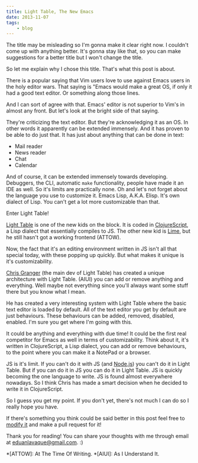 ```yaml
---
title: Light Table, The New Emacs
date: 2013-11-07
tags:
    - blog
---
```

The title may be misleading so I'm gonna make it clear right now. I couldn't
come up with anything better. It's gonna stay like that, so you can make
suggestions for a better title but I won't change the title.

So let me explain why I chose this title. That's what this post is about.

There is a popular saying that Vim users love to use against Emacs users in the
holy editor wars. That saying is "Emacs would make a great OS, if only it had a
good text editor. Or something along those lines.

And I can sort of agree with that. Emacs' editor is not superior to Vim's in
almost any front. But let's look at the bright side of that saying.

They're criticizing the text editor. But they're acknowledging it as an OS. In
other words it apparently can be extended immensely. And it has proven to be
able to do just that. It has just about anything that can be done in text:

- Mail reader
- News reader
- Chat
- Calendar

And of course, it can be extended immensely towards developing. Debuggers, the
CLI, automatic `make` functionality, people have made it an IDE as well. So
it's limits are practically none. Oh and let's not forget about the language
you use to customize it. Emacs Lisp, A.K.A. Elisp. It's own dialect of Lisp.
You can't get a lot more customizable than that.

Enter Light Table!

[Light Table](http://www.lighttable.com/) is one of the new kids on the block.
It is coded in [ClojureScript](http://clojure.org/clojurescript), a Lisp
dialect that essentially compiles to JS. The other new kid is
[Lime](https://github.com/limetext/lime), but he still hasn't got a working
frontend (ATTOW).

Now, the fact that it's an editing environment written in JS isn't all that
special today, with these popping up quickly. But what makes it unique is it's
customizability.

[Chris Granger](http://www.chris-granger.com/) (the main dev of Light Table)
has created a unique architecture with Light Table. (AIUI) you can add or
remove anything and everything. Well maybe not everything since you'll always
want some stuff there but you know what I mean.

He has created a very interesting system with Light Table where the basic text
editor is loaded by default. All of the text editor you get by default are just
behaviours. These behaviours can be added, removed, disabled, enabled. I'm sure
you get where I'm going with this.

It could be anything and everything with due time! It could be the first real
competitor for Emacs as well in terms of customizability. Think about it, it's
written in ClojureScript, a Lisp dialect, you can add or remove behaviours, to
the point where you can make it a NotePad or a browser.

JS is it's limit. If you can't do it with JS (and
[Node.js](http://nodejs.org/)) you can't do it in Light Table. But if you can
do it in JS you can do it in Light Table. JS is quickly becoming the one
language to write. JS is found almost everywhere nowadays. So I think Chris has
made a smart decision when he decided to write it in ClojureScript.

So I guess you get my point. If you don't yet, there's not much I can do so I
really hope you have.

If there's something you think could be said better in this post feel free to
[modify it](https://github.com/Greduan/eduantech.docpad/blob/master/src/render/posts/light-table-the-new-emacs.html.md)
and make a pull request for it!

Thank you for reading! You can share your thoughts with me through email at
eduanlavaque@gmail.com. :)

*[ATTOW]: At The Time Of Writing.
*[AIUI]: As I Understand It.
